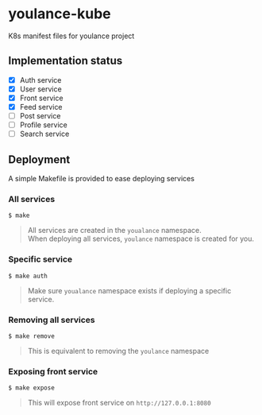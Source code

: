 # youlance-kube
K8s manifest files for youlance project

## Implementation status
- [x] Auth service
- [x] User service
- [x] Front service
- [x] Feed service
- [ ] Post service
- [ ] Profile service
- [ ] Search service

## Deployment
A simple Makefile is provided to ease deploying services
### All services
```
$ make
```
> All services are created in the `youalance` namespace.\
> When deploying all services, `youlance` namespace is created for you.

### Specific service
```
$ make auth
```
> Make sure `youalance` namespace exists if deploying a specific service.

### Removing all services
```
$ make remove
```
> This is equivalent to removing the `youlance` namespace

### Exposing front service
```
$ make expose
```
> This will expose front service on `http://127.0.0.1:8080`